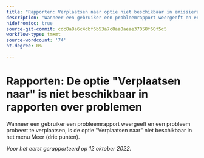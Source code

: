 ```yaml
---
title: "Rapporten: Verplaatsen naar optie niet beschikbaar in emissierapporten"
description: "Wanneer een gebruiker een probleemrapport weergeeft en een probleem probeert te verplaatsen, is de optie Verplaatsen naar niet beschikbaar in het menu Meer (drie punten)."
hidefromtoc: true
source-git-commit: cdc8a8a6c4dbf6b53a7c8aa0aeae37058f60f5c5
workflow-type: tm+mt
source-wordcount: '74'
ht-degree: 0%

---
```



# Rapporten: De optie &quot;Verplaatsen naar&quot; is niet beschikbaar in rapporten over problemen

Wanneer een gebruiker een probleemrapport weergeeft en een probleem probeert te verplaatsen, is de optie &quot;Verplaatsen naar&quot; niet beschikbaar in het menu Meer (drie punten).

_Voor het eerst gerapporteerd op 12 oktober 2022._

